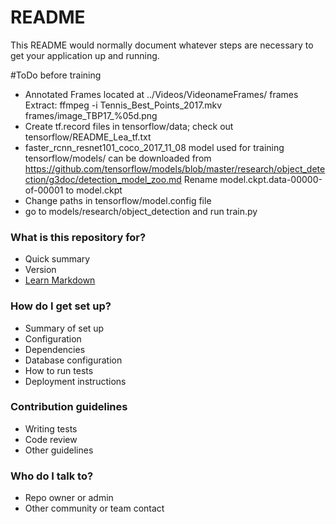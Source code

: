 # README #

This README would normally document whatever steps are necessary to get your application up and running.

#ToDo before training
*	Annotated Frames located at ../Videos/VideonameFrames/
	frames Extract: ffmpeg -i Tennis_Best_Points_2017.mkv frames/image_TBP17_%05d.png
*	Create tf.record files in tensorflow/data; check out tensorflow/README_Lea_tf.txt
*	faster_rcnn_resnet101_coco_2017_11_08 model used for training tensorflow/models/ can be downloaded from 
	https://github.com/tensorflow/models/blob/master/research/object_detection/g3doc/detection_model_zoo.md
	Rename model.ckpt.data-00000-of-00001 to model.ckpt
*	Change paths in tensorflow/model.config file
*	go to models/research/object_detection and run train.py
	

### What is this repository for? ###

* Quick summary
* Version
* [Learn Markdown](https://bitbucket.org/tutorials/markdowndemo)

### How do I get set up? ###

* Summary of set up
* Configuration
* Dependencies
* Database configuration
* How to run tests
* Deployment instructions

### Contribution guidelines ###

* Writing tests
* Code review
* Other guidelines

### Who do I talk to? ###

* Repo owner or admin
* Other community or team contact
